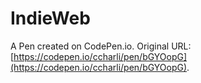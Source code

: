 # IndieWeb

A Pen created on CodePen.io. Original URL: [https://codepen.io/ccharli/pen/bGYOopG](https://codepen.io/ccharli/pen/bGYOopG).


